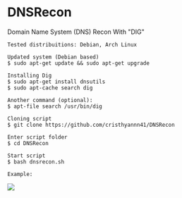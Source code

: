 # DNSRecon
Domain Name System (DNS) Recon With "DIG"


```
Tested distribuitions: Debian, Arch Linux
```

```
Updated system (Debian based)
$ sudo apt-get update && sudo apt-get upgrade

Installing Dig
$ sudo apt-get install dnsutils
$ sudo apt-cache search dig

Another command (optional):
$ apt-file search /usr/bin/dig

Cloning script
$ git clone https://github.com/cristhyannn41/DNSRecon

Enter script folder
$ cd DNSRecon

Start script
$ bash dnsrecon.sh

Example: 
```

<img src="https://uploaddeimagens.com.br/images/003/517/932/full/dnsrecon1.png?1635910424" />
